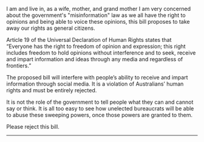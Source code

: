 I am and live in, as a wife, mother, and grand mother I am very concerned about the government's
"misinformation" law as we all have the right to opinions and being able to voice these opinions, this bill proposes to take away
our rights as general citizens.

Article 19 of the Universal Declaration of Human Rights states that “Everyone has the right to freedom of opinion and expression;
this right includes freedom to hold opinions without interference and to seek, receive and impart information and ideas through
any media and regardless of frontiers.”

The proposed bill will interfere with people’s ability to receive and impart information through social media. It is a violation of
Australians’ human rights and must be entirely rejected.

It is not the role of the government to tell people what they can and cannot say or think. It is all too easy to see how unelected
bureaucrats will be able to abuse these sweeping powers, once those powers are granted to them.

Please reject this bill.


-----

